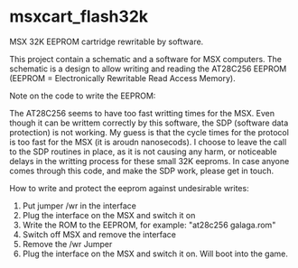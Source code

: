 msxcart_flash32k
================
MSX 32K EEPROM cartridge rewritable by software. 

This project contain a schematic and a software for MSX computers.
The schematic is a design to allow writing and reading the AT28C256 EEPROM
(EEPROM = Electronically Rewritable Read Access Memory).

Note on the code to write the EEPROM:

The AT28C256 seems to have too fast writting times for the MSX.
Even though it can be writtem correctly by this software,
the SDP (software data protection) is not working.
My guess is that the cycle times for the protocol is too fast for the MSX
(it is aroudn nanosecods).
I choose to leave the call to the SDP routines in place, as it is not causing
any harm, or noticeable delays in the writting process for these small 32K eeproms.
In case anyone comes through this code, and make the SDP work, please get in touch.

How to write and protect the eeprom against undesirable writes:

1. Put jumper /wr in the interface
2. Plug the interface on the MSX and switch it on
3. Write the ROM to the EEPROM, for example: "at28c256 galaga.rom"
4. Switch off MSX and remove the interface
5. Remove the /wr Jumper
6. Plug the interface on the MSX and switch it on. Will boot into the game.
